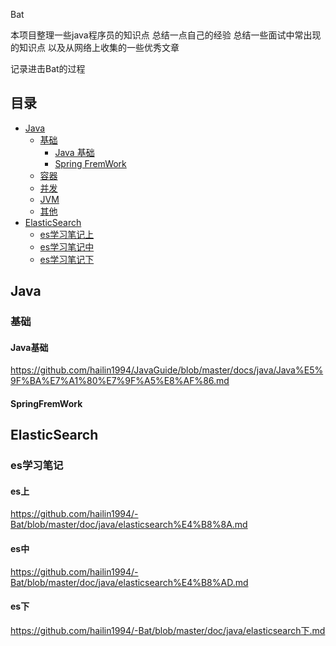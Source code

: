 Bat

本项目整理一些java程序员的知识点 总结一点自己的经验 总结一些面试中常出现的知识点  以及从网络上收集的一些优秀文章

记录进击Bat的过程

## 目录

- [Java](#java)
    - [基础](#基础)
        -  [Java 基础](#Java基础)
        -  [Spring FremWork](#SpringFremWork)
    - [容器](#容器)
    - [并发](#并发)
    - [JVM](#jvm)
    - [其他](#其他)
- [ElasticSearch](#ElasticSearch)
    - [es学习笔记上](#es上)
    - [es学习笔记中](#es中)
    - [es学习笔记下](#es下)

## Java
   ### 基础
   #### Java基础
   https://github.com/hailin1994/JavaGuide/blob/master/docs/java/Java%E5%9F%BA%E7%A1%80%E7%9F%A5%E8%AF%86.md
   #### SpringFremWork
   
## ElasticSearch
   ### es学习笔记
   #### es上
   https://github.com/hailin1994/-Bat/blob/master/doc/java/elasticsearch%E4%B8%8A.md
   #### es中
   https://github.com/hailin1994/-Bat/blob/master/doc/java/elasticsearch%E4%B8%AD.md
   #### es下
   https://github.com/hailin1994/-Bat/blob/master/doc/java/elasticsearch下.md
   
   
   
